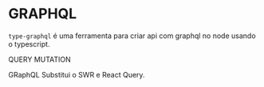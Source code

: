 # GRAPHQL

`type-graphql` é uma ferramenta para criar api com graphql no node usando o typescript.


QUERY
MUTATION

GRaphQL Substitui o SWR e React Query.